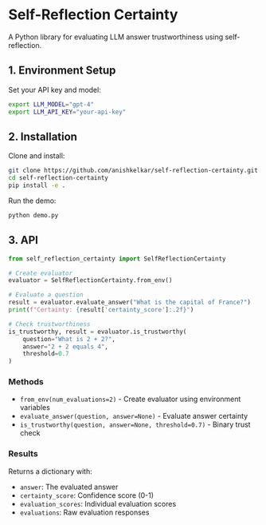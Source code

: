 # Self-Reflection Certainty

A Python library for evaluating LLM answer trustworthiness using self-reflection.

## 1. Environment Setup

Set your API key and model:

```bash
export LLM_MODEL="gpt-4"
export LLM_API_KEY="your-api-key"
```

## 2. Installation

Clone and install:

```bash
git clone https://github.com/anishkelkar/self-reflection-certainty.git
cd self-reflection-certainty
pip install -e .
```

Run the demo:
```bash
python demo.py
```

## 3. API

```python
from self_reflection_certainty import SelfReflectionCertainty

# Create evaluator
evaluator = SelfReflectionCertainty.from_env()

# Evaluate a question
result = evaluator.evaluate_answer("What is the capital of France?")
print(f"Certainty: {result['certainty_score']:.2f}")

# Check trustworthiness
is_trustworthy, result = evaluator.is_trustworthy(
    question="What is 2 + 2?",
    answer="2 + 2 equals 4",
    threshold=0.7
)
```

### Methods

- `from_env(num_evaluations=2)` - Create evaluator using environment variables
- `evaluate_answer(question, answer=None)` - Evaluate answer certainty
- `is_trustworthy(question, answer=None, threshold=0.7)` - Binary trust check

### Results

Returns a dictionary with:
- `answer`: The evaluated answer
- `certainty_score`: Confidence score (0-1)
- `evaluation_scores`: Individual evaluation scores
- `evaluations`: Raw evaluation responses
